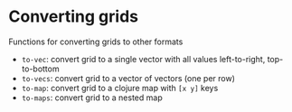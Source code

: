 # Converting grids

Functions for converting grids to other formats

- `to-vec`: convert grid to a single vector with all values left-to-right, top-to-bottom
- `to-vecs`: convert grid to a vector of vectors (one per row)
- `to-map`: convert grid to a clojure map with `[x y]` keys
- `to-maps`: convert grid to a nested map
